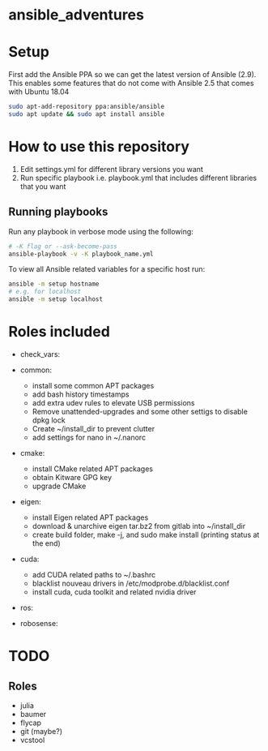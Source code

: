 # ansible_adventures

# Setup
First add the Ansible PPA so we can get the latest version of Ansible (2.9).
This enables some features that do not come with Ansible 2.5 that comes with Ubuntu 18.04
```bash
sudo apt-add-repository ppa:ansible/ansible
sudo apt update && sudo apt install ansible
```
# How to use this repository
1. Edit settings.yml for different library versions you want
2. Run specific playbook i.e. playbook.yml that includes different libraries that you want

## Running playbooks
Run any playbook in verbose mode using the following:
```bash
# -K flag or --ask-become-pass
ansible-playbook -v -K playbook_name.yml
```

To view all Ansible related variables for a specific host run:
```bash
ansible -m setup hostname
# e.g. for localhost
ansible -m setup localhost
```


# Roles included
- check_vars:

- common:
    - install some common APT packages
    - add bash history timestamps
    - add extra udev rules to elevate USB permissions
    - Remove unattended-upgrades and some other settigs to disable dpkg lock
    - Create ~/install_dir to prevent clutter
    - add settings for nano in ~/.nanorc
- cmake:
    - install CMake related APT packages
    - obtain Kitware GPG key
    - upgrade CMake
- eigen:
    - install Eigen related APT packages
    - download & unarchive eigen tar.bz2 from gitlab into ~/install_dir
    - create build folder, make -j, and sudo make install (printing status at the end)
- cuda:
    - add CUDA related paths to ~/.bashrc
    - blacklist nouveau drivers in /etc/modprobe.d/blacklist.conf
    - install cuda, cuda toolkit and related nvidia driver
- ros:
- robosense:

# TODO
## Roles
- julia
- baumer
- flycap
- git (maybe?)
- vcstool